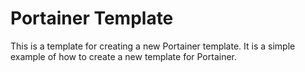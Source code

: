 # Portainer Template

This is a template for creating a new Portainer template. It is a simple example of how to create a new template for Portainer.